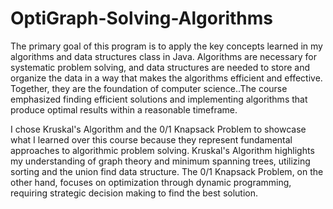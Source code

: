 # OptiGraph-Solving-Algorithms
The primary goal of this program is to apply the key concepts learned in my algorithms and data structures class in Java. Algorithms are necessary for systematic problem solving, and data structures are needed to store and organize the data in a way that makes the algorithms efficient and effective. Together, they are the foundation of computer science..The course emphasized finding efficient solutions and implementing algorithms that produce optimal results within a reasonable timeframe.

I chose Kruskal's Algorithm and the 0/1 Knapsack Problem to showcase what I learned over this course because they represent fundamental approaches to algorithmic problem solving. Kruskal's Algorithm highlights my understanding of graph theory and minimum spanning trees, utilizing sorting and the union find data structure. The 0/1 Knapsack Problem, on the other hand, focuses on optimization through dynamic programming, requiring strategic decision making to find the best solution.

